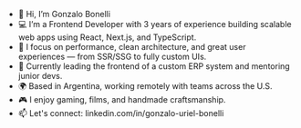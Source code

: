 - 👋 Hi, I’m Gonzalo Bonelli
- 💻 I’m a Frontend Developer with 3 years of experience building scalable web apps using React, Next.js, and TypeScript.
- 🚀 I focus on performance, clean architecture, and great user experiences — from SSR/SSG to fully custom UIs.
- 🧠 Currently leading the frontend of a custom ERP system and mentoring junior devs.
- 🌍 Based in Argentina, working remotely with teams across the U.S.
- 🎮 I enjoy gaming, films, and handmade craftsmanship.
- 📫 Let's connect: linkedin.com/in/gonzalo-uriel-bonelli
<!---
biosma/biosma is a ✨ special ✨ repository because its `README.md` (this file) appears on your GitHub profile.
You can click the Preview link to take a look at your changes.
--->
